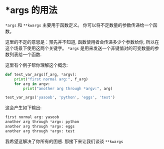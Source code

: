 # *args 的用法

```*args``` 和 ```**kwargs``` 主要用于函数定义。 你可以将不定数量的参数传递给一个函数。 

这里的不定的意思是：预先并不知道, 函数使用者会传递多少个参数给你, 所以在这个场景下使用这两个关键字。 ```*args``` 是用来发送一个非键值对的可变数量的参数列表给一个函数. 

这里有个例子帮你理解这个概念:


```Python
def test_var_args(f_arg, *argv):
    print("first normal arg:", f_arg)
    for arg in argv:
        print("another arg through *argv:", arg)

test_var_args('yasoob', 'python', 'eggs', 'test')
```

这会产生如下输出:

```Python
first normal arg: yasoob
another arg through *argv: python
another arg through *argv: eggs
another arg through *argv: test
```

我希望这解决了你所有的困惑. 那接下来让我们谈谈 ```**kwargs```
